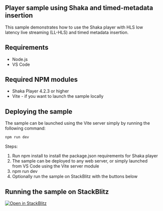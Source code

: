## Player sample using Shaka and timed-metadata insertion

This sample demonstrates how to use the Shaka player with HLS low latency live streaming (LL-HLS) and timed metadata insertion. 

## Requirements

* Node.js
* VS Code

## Required NPM modules
* Shaka Player 4.2.3 or higher  
* Vite - if you want to launch the sample locally

## Deploying the sample

The sample can be launched using the Vite server simply by running the following command:

```bash
npm run dev
```

Steps:

1) Run npm install to install the package.json requirements for Shaka player
2) The sample can be deployed to any web server, or simply launched from VS Code using the Vite server module
3) npm run dev
4) Optionally run the sample on StackBlitz with the buttons below


## Running the sample on StackBlitz

[![Open in StackBlitz](https://developer.stackblitz.com/img/open_in_stackblitz.svg)](https://stackblitz.com/fork/github/___YOUR_PATH___)